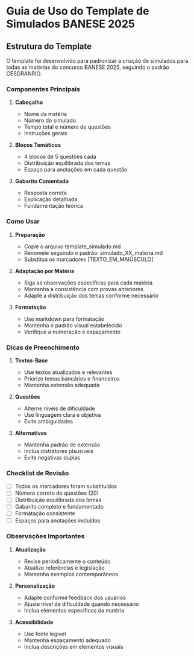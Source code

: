 # Guia de Uso do Template de Simulados BANESE 2025

## Estrutura do Template

O template foi desenvolvido para padronizar a criação de simulados para todas as matérias do concurso BANESE 2025, seguindo o padrão CESGRANRIO.

### Componentes Principais

1. **Cabeçalho**
   - Nome da matéria
   - Número do simulado
   - Tempo total e número de questões
   - Instruções gerais

2. **Blocos Temáticos**
   - 4 blocos de 5 questões cada
   - Distribuição equilibrada dos temas
   - Espaço para anotações em cada questão

3. **Gabarito Comentado**
   - Resposta correta
   - Explicação detalhada
   - Fundamentação teórica

### Como Usar

1. **Preparação**
   - Copie o arquivo template_simulado.md
   - Renomeie seguindo o padrão: simulado_XX_materia.md
   - Substitua os marcadores [TEXTO_EM_MAIÚSCULO]

2. **Adaptação por Matéria**
   - Siga as observações específicas para cada matéria
   - Mantenha a consistência com provas anteriores
   - Adapte a distribuição dos temas conforme necessário

3. **Formatação**
   - Use markdown para formatação
   - Mantenha o padrão visual estabelecido
   - Verifique a numeração e espaçamento

### Dicas de Preenchimento

1. **Textos-Base**
   - Use textos atualizados e relevantes
   - Priorize temas bancários e financeiros
   - Mantenha extensão adequada

2. **Questões**
   - Alterne níveis de dificuldade
   - Use linguagem clara e objetiva
   - Evite ambiguidades

3. **Alternativas**
   - Mantenha padrão de extensão
   - Inclua distratores plausíveis
   - Evite negativas duplas

### Checklist de Revisão

- [ ] Todos os marcadores foram substituídos
- [ ] Número correto de questões (20)
- [ ] Distribuição equilibrada dos temas
- [ ] Gabarito completo e fundamentado
- [ ] Formatação consistente
- [ ] Espaços para anotações incluídos

### Observações Importantes

1. **Atualização**
   - Revise periodicamente o conteúdo
   - Atualize referências e legislação
   - Mantenha exemplos contemporâneos

2. **Personalização**
   - Adapte conforme feedback dos usuários
   - Ajuste nível de dificuldade quando necessário
   - Inclua elementos específicos da matéria

3. **Acessibilidade**
   - Use fonte legível
   - Mantenha espaçamento adequado
   - Inclua descrições em elementos visuais 